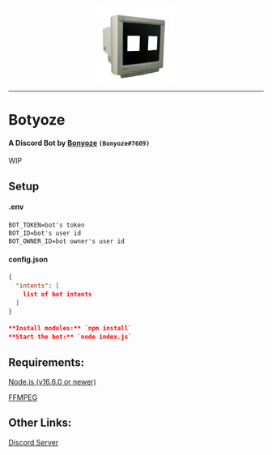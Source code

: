 <p align="center">
  <img width="150" height="150" src="https://raw.githubusercontent.com/Bonyoze/discordjs-botyoze/main/src/assets/bot_icon.png">
</p>

---
# Botyoze
#### A Discord Bot by [Bonyoze](https://github.com/bonyoze) `(Bonyoze#7609)`

WIP

## Setup

#### .env
```
BOT_TOKEN=bot's token
BOT_ID=bot's user id
BOT_OWNER_ID=bot owner's user id
```
#### config.json
```json
{
  "intents": [
    list of bot intents
  ]
}

**Install modules:** `npm install`
**Start the bot:** `node index.js`
```

## Requirements:
[Node.js (v16.6.0 or newer)](https://nodejs.org)

[FFMPEG](https://ffmpeg.org/download.html)

## Other Links:
[Discord Server](https://discord.gg/hnf57sjJDP)
